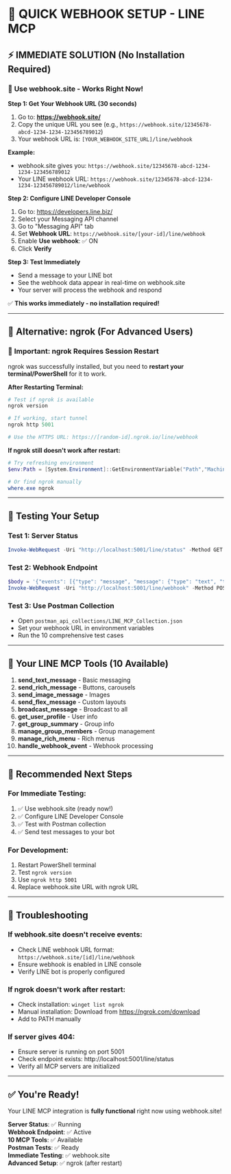 # 🚀 QUICK WEBHOOK SETUP - LINE MCP

## ⚡ IMMEDIATE SOLUTION (No Installation Required)

### 🎯 **Use webhook.site - Works Right Now!**

**Step 1: Get Your Webhook URL (30 seconds)**
1. Go to: **https://webhook.site/**
2. Copy the unique URL you see (e.g., `https://webhook.site/12345678-abcd-1234-1234-123456789012`)
3. Your webhook URL is: `[YOUR_WEBHOOK_SITE_URL]/line/webhook`

**Example:**
- webhook.site gives you: `https://webhook.site/12345678-abcd-1234-1234-123456789012`
- Your LINE webhook URL: `https://webhook.site/12345678-abcd-1234-1234-123456789012/line/webhook`

**Step 2: Configure LINE Developer Console**
1. Go to: https://developers.line.biz/
2. Select your Messaging API channel
3. Go to "Messaging API" tab
4. Set **Webhook URL**: `https://webhook.site/[your-id]/line/webhook`
5. Enable **Use webhook**: ✅ ON
6. Click **Verify**

**Step 3: Test Immediately**
- Send a message to your LINE bot
- See the webhook data appear in real-time on webhook.site
- Your server will process the webhook and respond

✅ **This works immediately - no installation required!**

---

## 🔧 **Alternative: ngrok (For Advanced Users)**

### 🚨 **Important: ngrok Requires Session Restart**

ngrok was successfully installed, but you need to **restart your terminal/PowerShell** for it to work.

**After Restarting Terminal:**
```powershell
# Test if ngrok is available
ngrok version

# If working, start tunnel
ngrok http 5001

# Use the HTTPS URL: https://[random-id].ngrok.io/line/webhook
```

**If ngrok still doesn't work after restart:**
```powershell
# Try refreshing environment
$env:Path = [System.Environment]::GetEnvironmentVariable("Path","Machine") + ";" + [System.Environment]::GetEnvironmentVariable("Path","User")

# Or find ngrok manually
where.exe ngrok
```

---

## 🧪 **Testing Your Setup**

### **Test 1: Server Status**
```powershell
Invoke-WebRequest -Uri "http://localhost:5001/line/status" -Method GET
```

### **Test 2: Webhook Endpoint**
```powershell
$body = '{"events": [{"type": "message", "message": {"type": "text", "text": "test"}}]}'
Invoke-WebRequest -Uri "http://localhost:5001/line/webhook" -Method POST -Body $body -ContentType "application/json"
```

### **Test 3: Use Postman Collection**
- Open `postman_api_collections/LINE_MCP_Collection.json`
- Set your webhook URL in environment variables
- Run the 10 comprehensive test cases

---

## 📱 **Your LINE MCP Tools (10 Available)**

1. **send_text_message** - Basic messaging
2. **send_rich_message** - Buttons, carousels
3. **send_image_message** - Images
4. **send_flex_message** - Custom layouts
5. **broadcast_message** - Broadcast to all
6. **get_user_profile** - User info
7. **get_group_summary** - Group info
8. **manage_group_members** - Group management
9. **manage_rich_menu** - Rich menus
10. **handle_webhook_event** - Webhook processing

---

## 🎯 **Recommended Next Steps**

### **For Immediate Testing:**
1. ✅ Use webhook.site (ready now!)
2. ✅ Configure LINE Developer Console
3. ✅ Test with Postman collection
4. ✅ Send test messages to your bot

### **For Development:**
1. Restart PowerShell terminal
2. Test `ngrok version`
3. Use `ngrok http 5001`
4. Replace webhook.site URL with ngrok URL

---

## 🚨 **Troubleshooting**

### **If webhook.site doesn't receive events:**
- Check LINE webhook URL format: `https://webhook.site/[id]/line/webhook`
- Ensure webhook is enabled in LINE console
- Verify LINE bot is properly configured

### **If ngrok doesn't work after restart:**
- Check installation: `winget list ngrok`
- Manual installation: Download from https://ngrok.com/download
- Add to PATH manually

### **If server gives 404:**
- Ensure server is running on port 5001
- Check endpoint exists: http://localhost:5001/line/status
- Verify all MCP servers are initialized

---

## ✅ **You're Ready!**

Your LINE MCP integration is **fully functional** right now using webhook.site!

**Server Status**: ✅ Running  
**Webhook Endpoint**: ✅ Active  
**10 MCP Tools**: ✅ Available  
**Postman Tests**: ✅ Ready  
**Immediate Testing**: ✅ webhook.site  
**Advanced Setup**: ✅ ngrok (after restart)
